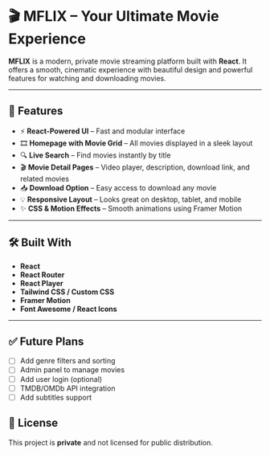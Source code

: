 # 🎬 MFLIX – Your Ultimate Movie Experience

**MFLIX** is a modern, private movie streaming platform built with **React**. It offers a smooth, cinematic experience with beautiful design and powerful features for watching and downloading movies.

---

## 🌟 Features

- ⚡ **React-Powered UI** – Fast and modular interface
- 🎞️ **Homepage with Movie Grid** – All movies displayed in a sleek layout
- 🔍 **Live Search** – Find movies instantly by title
- 🎬 **Movie Detail Pages** – Video player, description, download link, and related movies
- 📥 **Download Option** – Easy access to download any movie
- 💡 **Responsive Layout** – Looks great on desktop, tablet, and mobile
- ✨ **CSS & Motion Effects** – Smooth animations using Framer Motion

---

## 🛠️ Built With

- **React**
- **React Router**
- **React Player**
- **Tailwind CSS / Custom CSS**
- **Framer Motion**
- **Font Awesome / React Icons**

---

## ✅ Future Plans

- [ ] Add genre filters and sorting
- [ ] Admin panel to manage movies
- [ ] Add user login (optional)
- [ ] TMDB/OMDb API integration
- [ ] Add subtitles support

## 📄 License

This project is **private** and not licensed for public distribution.
